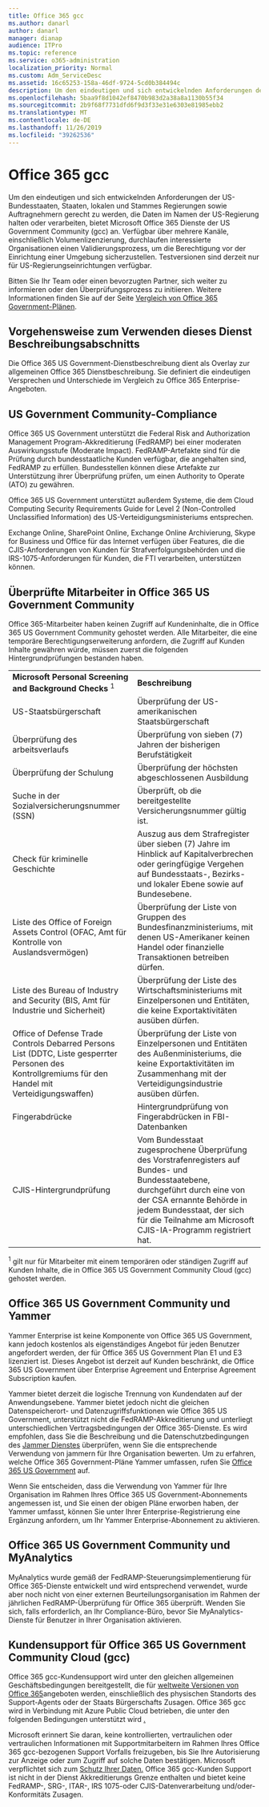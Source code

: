 ```yaml
---
title: Office 365 gcc
ms.author: danarl
author: danarl
manager: dianap
audience: ITPro
ms.topic: reference
ms.service: o365-administration
localization_priority: Normal
ms.custom: Adm_ServiceDesc
ms.assetid: 16c65253-158a-46df-9724-5cd0b384494c
description: Um den eindeutigen und sich entwickelnden Anforderungen der US-Bundesstaaten, Staaten, lokalen und Stammes Regierungen sowie Auftragnehmern gerecht zu werden, die Daten im Namen der US-Regierung halten oder verarbeiten, bietet Microsoft Office 365 Dienste der US Government Community (gcc) an. Verfügbar über mehrere Kanäle, einschließlich Volumenlizenzierung, durchlaufen interessierte Organisationen einen Validierungsprozess, um die Berechtigung vor der Einrichtung einer Umgebung sicherzustellen. Testversionen sind derzeit nur für US-Regierungseinrichtungen verfügbar.
ms.openlocfilehash: 5baa9f8d1042ef8470b983d2a38a8a1130b55f34
ms.sourcegitcommit: 2b9f68f7731dfd6f9d3f33e31e6303e81985ebb2
ms.translationtype: MT
ms.contentlocale: de-DE
ms.lasthandoff: 11/26/2019
ms.locfileid: "39262536"
---
```

# <a name="office-365-gcc"></a>Office 365 gcc

Um den eindeutigen und sich entwickelnden Anforderungen der US-Bundesstaaten, Staaten, lokalen und Stammes Regierungen sowie Auftragnehmern gerecht zu werden, die Daten im Namen der US-Regierung halten oder verarbeiten, bietet Microsoft Office 365 Dienste der US Government Community (gcc) an. Verfügbar über mehrere Kanäle, einschließlich Volumenlizenzierung, durchlaufen interessierte Organisationen einen Validierungsprozess, um die Berechtigung vor der Einrichtung einer Umgebung sicherzustellen. Testversionen sind derzeit nur für US-Regierungseinrichtungen verfügbar. 
  
Bitten Sie Ihr Team oder einen bevorzugten Partner, sich weiter zu informieren oder den Überprüfungsprozess zu initiieren. Weitere Informationen finden Sie auf der Seite [Vergleich von Office 365 Government-Plänen](https://products.office.com/government/compare-office-365-government-plans). 
  
## <a name="how-to-use-this-service-description-section"></a>Vorgehensweise zum Verwenden dieses Dienst Beschreibungsabschnitts

Die Office 365 US Government-Dienstbeschreibung dient als Overlay zur allgemeinen Office 365 Dienstbeschreibung. Sie definiert die eindeutigen Versprechen und Unterschiede im Vergleich zu Office 365 Enterprise-Angeboten.
  
## <a name="us-government-community-compliance"></a>US Government Community-Compliance

Office 365 US Government unterstützt die Federal Risk and Authorization Management Program-Akkreditierung (FedRAMP) bei einer moderaten Auswirkungsstufe (Moderate Impact). FedRAMP-Artefakte sind für die Prüfung durch bundesstaatliche Kunden verfügbar, die angehalten sind, FedRAMP zu erfüllen. Bundesstellen können diese Artefakte zur Unterstützung ihrer Überprüfung prüfen, um einen Authority to Operate (ATO) zu gewähren.
  
Office 365 US Government unterstützt außerdem Systeme, die dem Cloud Computing Security Requirements Guide for Level 2 (Non-Controlled Unclassified Information) des US-Verteidigungsministeriums entsprechen. 
  
Exchange Online, SharePoint Online, Exchange Online Archivierung, Skype for Business und Office für das Internet verfügen über Features, die die CJIS-Anforderungen von Kunden für Strafverfolgungsbehörden und die IRS-1075-Anforderungen für Kunden, die FTI verarbeiten, unterstützen können.
  
## <a name="office-365-us-government-community-screened-personnel"></a>Überprüfte Mitarbeiter in Office 365 US Government Community

Office 365-Mitarbeiter haben keinen Zugriff auf Kundeninhalte, die in Office 365 US Government Community gehostet werden. Alle Mitarbeiter, die eine temporäre Berechtigungserweiterung anfordern, die Zugriff auf Kunden Inhalte gewähren würde, müssen zuerst die folgenden Hintergrundprüfungen bestanden haben. 
  
|||
|:-----|:-----|
|**Microsoft Personal Screening and Background Checks** <sup>1</sup> <br/> |**Beschreibung** <br/> |
|US-Staatsbürgerschaft  <br/> |Überprüfung der US-amerikanischen Staatsbürgerschaft  <br/> |
|Überprüfung des arbeitsverlaufs  <br/> |Überprüfung von sieben (7) Jahren der bisherigen Berufstätigkeit  <br/> |
|Überprüfung der Schulung  <br/> |Überprüfung der höchsten abgeschlossenen Ausbildung  <br/> |
|Suche in der Sozialversicherungsnummer (SSN)  <br/> |Überprüft, ob die bereitgestellte Versicherungsnummer gültig ist.  <br/> |
|Check für kriminelle Geschichte  <br/> |Auszug aus dem Strafregister über sieben (7) Jahre im Hinblick auf Kapitalverbrechen oder geringfügige Vergehen auf Bundesstaats-, Bezirks- und lokaler Ebene sowie auf Bundesebene.  <br/> |
|Liste des Office of Foreign Assets Control (OFAC, Amt für Kontrolle von Auslandsvermögen)  <br/> |Überprüfung der Liste von Gruppen des Bundesfinanzministeriums, mit denen US-Amerikaner keinen Handel oder finanzielle Transaktionen betreiben dürfen.  <br/> |
|Liste des Bureau of Industry and Security (BIS, Amt für Industrie und Sicherheit)  <br/> |Überprüfung der Liste des Wirtschaftsministeriums mit Einzelpersonen und Entitäten, die keine Exportaktivitäten ausüben dürfen.  <br/> |
|Office of Defense Trade Controls Debarred Persons List (DDTC, Liste gesperrter Personen des Kontrollgremiums für den Handel mit Verteidigungswaffen)  <br/> |Überprüfung der Liste von Einzelpersonen und Entitäten des Außenministeriums, die keine Exportaktivitäten im Zusammenhang mit der Verteidigungsindustrie ausüben dürfen.  <br/> |
|Fingerabdrücke  <br/> |Hintergrundprüfung von Fingerabdrücken in FBI-Datenbanken  <br/> |
|CJIS-Hintergrundprüfung  <br/> |Vom Bundesstaat zugesprochene Überprüfung des Vorstrafenregisters auf Bundes- und Bundesstaatebene, durchgeführt durch eine von der CSA ernannte Behörde in jedem Bundesstaat, der sich für die Teilnahme am Microsoft CJIS-IA-Programm registriert hat.  <br/> |

<sup>1</sup> gilt nur für Mitarbeiter mit einem temporären oder ständigen Zugriff auf Kunden Inhalte, die in Office 365 US Government Community Cloud (gcc) gehostet werden.
  
## <a name="office-365-us-government-community-and-yammer"></a>Office 365 US Government Community und Yammer

Yammer Enterprise ist keine Komponente von Office 365 US Government, kann jedoch kostenlos als eigenständiges Angebot für jeden Benutzer angefordert werden, der für Office 365 US Government Plan E1 und E3 lizenziert ist. Dieses Angebot ist derzeit auf Kunden beschränkt, die Office 365 US Government über Enterprise Agreement und Enterprise Agreement Subscription kaufen. 
  
Yammer bietet derzeit die logische Trennung von Kundendaten auf der Anwendungsebene. Yammer bietet jedoch nicht die gleichen Datenspeicherort- und Datenzugriffsfunktionen wie Office 365 US Government, unterstützt nicht die FedRAMP-Akkreditierung und unterliegt unterschiedlichen Vertragsbedingungen der Office 365-Dienste. Es wird empfohlen, dass Sie die Beschreibung und die Datenschutzbedingungen des [Jammer Dienstes](../../yammer-service-description/yammer-service-description.md) überprüfen, wenn Sie die entsprechende Verwendung von jammern für Ihre Organisation bewerten. Um zu erfahren, welche Office 365 Government-Pläne Yammer umfassen, rufen Sie [Office 365 US Government](office-365-us-government.md) auf.
  
Wenn Sie entscheiden, dass die Verwendung von Yammer für Ihre Organisation im Rahmen Ihres Office 365 US Government-Abonnements angemessen ist, und Sie einen der obigen Pläne erworben haben, der Yammer umfasst, können Sie unter Ihrer Enterprise-Registrierung eine Ergänzung anfordern, um Ihr Yammer Enterprise-Abonnement zu aktivieren.
  
## <a name="office-365-us-government-community-and-myanalytics"></a>Office 365 US Government Community und MyAnalytics

MyAnalytics wurde gemäß der FedRAMP-Steuerungsimplementierung für Office 365-Dienste entwickelt und wird entsprechend verwendet, wurde aber noch nicht von einer externen Beurteilungsorganisation im Rahmen der jährlichen FedRAMP-Überprüfung für Office 365 überprüft. Wenden Sie sich, falls erforderlich, an Ihr Compliance-Büro, bevor Sie MyAnalytics-Dienste für Benutzer in Ihrer Organisation aktivieren.
  
## <a name="office-365-us-government-community-cloud-gcc-customer-support"></a>Kundensupport für Office 365 US Government Community Cloud (gcc)

Office 365 gcc-Kundensupport wird unter den gleichen allgemeinen Geschäftsbedingungen bereitgestellt, die für [weltweite Versionen von Office 365](https://docs.microsoft.com/office365/servicedescriptions/office-365-platform-service-description/support)angeboten werden, einschließlich des physischen Standorts des Support-Agents oder der Staats Bürgerschafts Zusagen. Office 365 gcc wird in Verbindung mit Azure Public Cloud betrieben, die unter den folgenden Bedingungen unterstützt wird [.](https://azure.microsoft.com/support/plans/)

Microsoft erinnert Sie daran, keine kontrollierten, vertraulichen oder vertraulichen Informationen mit Supportmitarbeitern im Rahmen Ihres Office 365 gcc-bezogenen Support Vorfalls freizugeben, bis Sie Ihre Autorisierung zur Anzeige oder zum Zugriff auf solche Daten bestätigen. Microsoft verpflichtet sich zum [Schutz Ihrer Daten.](https://privacy.microsoft.com/en-US/privacystatement ) Office 365 gcc-Kunden Support ist nicht in der Dienst Akkreditierungs Grenze enthalten und bietet keine FedRAMP-, SRG-, ITAR-, IRS 1075-oder CJIS-Datenverarbeitung und/oder-Konformitäts Zusagen.
